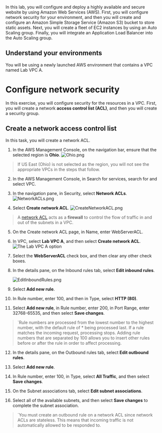 In this lab, you will configure and deploy a highly available and secure website by using Amazon Web Services (AWS). First, you will configure network security for your environment, and then you will create and configure an Amazon Simple Storage Service (Amazon S3) bucket to store static assets. Next, you will create a fleet of EC2 instances by using an Auto Scaling group. Finally, you will integrate an Application Load Balancer into the Auto Scaling group.
## Understand your environments

You will be using a newly launched AWS environment that contains a VPC named Lab VPC A.
# Configure network security

In this exercise, you will configure security for the resources in a VPC. First, you will create a network **access control list (ACL)**, and then you will create a security group.
## Create a network access control list

In this task, you will create a network ACL.
1.  In the AWS Management Console, on the navigation bar, ensure that the selected region is **Ohio**.
    ![Ohio.png](https://labondemand.blob.core.windows.net/content/lab185444/Ohio.png)
> If US East (Ohio) is not selected as the region, you will not see the appropriate VPCs in the steps that follow.

2.  In the AWS Management Console, in Search for services, search for and select VPC.

3.  In the navigation pane, in Security, select **Network ACLs**.
    ![NetworkACLs.png](https://labondemand.blob.core.windows.net/content/lab185444/NetworkACLs.png)

4.  Select **Create network ACL**.
    ![CreateNetworkACL.png](https://labondemand.blob.core.windows.net/content/lab185444/CreateNetworkACL.png)

> A [network ACL](https://docs.aws.amazon.com/vpc/latest/userguide/vpc-network-acls.html "Network ACL overview") acts as a **firewall** to control the flow of traffic in and out of the subnets in a VPC.

5.  On the Create network ACL page, in Name, enter WebServerACL.

6.  In VPC, select **Lab VPC A**, and then select **Create network ACL**.
    ![The Lab VPC A option](https://labondemand.blob.core.windows.net/content/lab185444/gprm2mli.jpg)

7.  Select the **WebServerACL** check box, and then clear any other check boxes.

8.  In the details pane, on the Inbound rules tab, select **Edit inbound rules**.

    ![EditInboundRules.png](https://labondemand.blob.core.windows.net/content/lab185444/EditInboundRules.png)

9.  Select **Add new rule**.

10.  In Rule number, enter 100, and then in Type, select **HTTP (80)**.

11.  Select **Add new rule**, in Rule number, enter 200, in Port Range, enter 32768-65535, and then select **Save changes**.

>  `Rule numbers are processed from the lowest number to the highest number, with the default rule of * being processed last. If a rule matches the incoming request, processing stops. Adding rule numbers that are separated by 100 allows you to insert other rules before or after the rule in order to affect processing.

12.  In the details pane, on the Outbound rules tab, select **Edit outbound rules**.

13.  Select **Add new rule**.

14.  In Rule number, enter 100, in Type, select **All Traffic**, and then select **Save changes**.

15.  On the Subnet associations tab, select **Edit subnet associations**.

16.  Select all of the available subnets, and then select **Save changes** to complete the subnet association.

>  `You must create an outbound rule on a network ACL since network ACLs are stateless. This means that incoming traffic is not automatically allowed to be responded to.